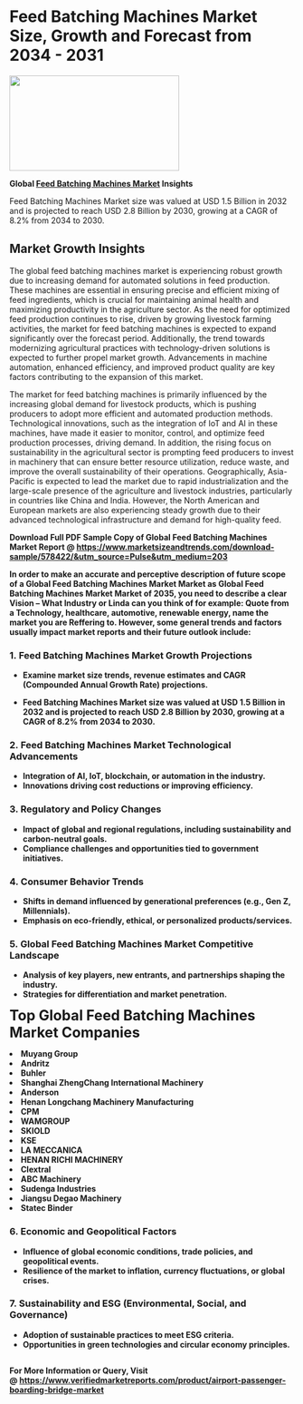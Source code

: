 <H1>Feed Batching Machines Market Size, Growth and Forecast from 2034 - 2031</H1><img class="aligncenter size-medium wp-image-584254" src="https://thirdeyenews.in/wp-content/uploads/2034/09/Global-Market-Research-300x168.jpeg" alt="" width="300" height="168" /><p><strong>Global&nbsp;<a href="https://www.marketsizeandtrends.com/download-sample/578422/&amp;utm_source=Pulse&amp;utm_medium=203">Feed Batching Machines Market</a> Insights</strong></p><p>Feed Batching Machines Market size was valued at USD 1.5 Billion in 2032 and is projected to reach USD 2.8 Billion by 2030, growing at a CAGR of 8.2% from 2034 to 2030.</p><p><h2>Market Growth Insights</h2> <p>The global feed batching machines market is experiencing robust growth due to increasing demand for automated solutions in feed production. These machines are essential in ensuring precise and efficient mixing of feed ingredients, which is crucial for maintaining animal health and maximizing productivity in the agriculture sector. As the need for optimized feed production continues to rise, driven by growing livestock farming activities, the market for feed batching machines is expected to expand significantly over the forecast period. Additionally, the trend towards modernizing agricultural practices with technology-driven solutions is expected to further propel market growth. Advancements in machine automation, enhanced efficiency, and improved product quality are key factors contributing to the expansion of this market.</p> <p><strong></strong></p> <p>The market for feed batching machines is primarily influenced by the increasing global demand for livestock products, which is pushing producers to adopt more efficient and automated production methods. Technological innovations, such as the integration of IoT and AI in these machines, have made it easier to monitor, control, and optimize feed production processes, driving demand. In addition, the rising focus on sustainability in the agricultural sector is prompting feed producers to invest in machinery that can ensure better resource utilization, reduce waste, and improve the overall sustainability of their operations. Geographically, Asia-Pacific is expected to lead the market due to rapid industrialization and the large-scale presence of the agriculture and livestock industries, particularly in countries like China and India. However, the North American and European markets are also experiencing steady growth due to their advanced technological infrastructure and demand for high-quality feed. <p><strong></p><p><span class=""><strong>Download Full PDF Sample Copy of Global Feed Batching Machines Market Report</strong> @ <a href="https://www.marketsizeandtrends.com/download-sample/578422/&amp;utm_source=Pulse&amp;utm_medium=203" target="_blank">https://www.marketsizeandtrends.com/download-sample/578422/&amp;utm_source=Pulse&amp;utm_medium=203</a></span></p><p>In order to make an accurate and perceptive description of future scope of a Global&nbsp;Feed Batching Machines Market Market as Global&nbsp;Feed Batching Machines Market Market of 2035, you need to describe a clear Vision &ndash; What Industry or Linda can you think of for example: Quote from a Technology, healthcare, automotive, renewable energy, name the market you are Reffering to. However, some general trends and factors usually impact market reports and their future outlook include:</p><h3>1.&nbsp;<strong>Feed Batching Machines Market Growth Projections</strong></h3><ul><li>Examine market size trends, revenue estimates and CAGR (Compounded Annual Growth Rate) projections.</li><li><p>Feed Batching Machines Market size was valued at USD 1.5 Billion in 2032 and is projected to reach USD 2.8 Billion by 2030, growing at a CAGR of 8.2% from 2034 to 2030.</p></li></ul><h3>2.&nbsp;<strong>Feed Batching Machines Market Technological Advancements</strong></h3><ul><li>Integration of AI, IoT, blockchain, or automation in the industry.</li><li>Innovations driving cost reductions or improving efficiency.</li></ul><h3>3.&nbsp;<strong>Regulatory and Policy Changes</strong></h3><ul><li>Impact of global and regional regulations, including sustainability and carbon-neutral goals.</li><li>Compliance challenges and opportunities tied to government initiatives.</li></ul><h3>4.&nbsp;<strong>Consumer Behavior Trends</strong></h3><ul><li>Shifts in demand influenced by generational preferences (e.g., Gen Z, Millennials).</li><li>Emphasis on eco-friendly, ethical, or personalized products/services.</li></ul><h3>5.&nbsp;<strong>Global Feed Batching Machines Market Competitive Landscape</strong></h3><ul><li>Analysis of key players, new entrants, and partnerships shaping the industry.</li><li>Strategies for differentiation and market penetration.</li></ul><p data-pm-slice="1 1 []"><span style="color: inherit; font-family: inherit; font-size: 25px;">Top Global Feed Batching Machines Market Companies</span></p><div class="" data-test-id=""><p><li>Muyang Group</li><li> Andritz</li><li> Buhler</li><li> Shanghai ZhengChang International Machinery</li><li> Anderson</li><li> Henan Longchang Machinery Manufacturing</li><li> CPM</li><li> WAMGROUP</li><li> SKIOLD</li><li> KSE</li><li> LA MECCANICA</li><li> HENAN RICHI MACHINERY</li><li> Clextral</li><li> ABC Machinery</li><li> Sudenga Industries</li><li> Jiangsu Degao Machinery</li><li> Statec Binder</li></p></div><h3>6.&nbsp;<strong>Economic and Geopolitical Factors</strong></h3><ul><li>Influence of global economic conditions, trade policies, and geopolitical events.</li><li>Resilience of the market to inflation, currency fluctuations, or global crises.</li></ul><h3>7.&nbsp;<strong>Sustainability and ESG (Environmental, Social, and Governance)</strong></h3><ul><li>Adoption of sustainable practices to meet ESG criteria.</li><li>Opportunities in green technologies and circular economy principles.</li></ul><h2><strong style="font-size: 14px;">For More Information or Query, Visit @&nbsp;</strong><a style="background-color: #ffffff; font-size: 14px;" href="https://www.marketsizeandtrends.com/report/feed-batching-machines-market/" target="_blank">https://www.verifiedmarketreports.com/product/airport-passenger-boarding-bridge-market</a></h2>
